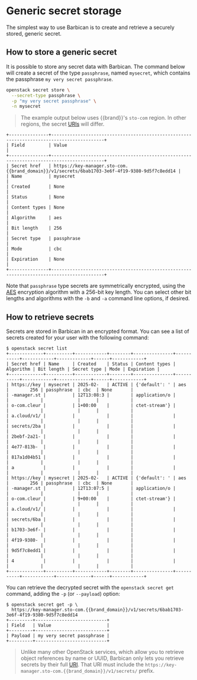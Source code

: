 # Generic secret storage

The simplest way to use Barbican is to create and retrieve a securely
stored, generic secret.

## How to store a generic secret

It is possible to store any secret data with Barbican. The command
below will create a secret of the type `passphrase`, named `mysecret`,
which contains the passphrase `my very secret passphrase`.

```bash
openstack secret store \
  --secret-type passphrase \
  -p "my very secret passphrase" \
  -n mysecret
```

> The example output below uses {{brand}}'s `sto-com` region. In
> other regions, the secret
> [URIs](https://en.wikipedia.org/wiki/Uniform_Resource_Identifier)
> will differ.


```console
+---------------+------------------------------------------------------------------------------------------+
| Field         | Value                                                                                    |
+---------------+------------------------------------------------------------------------------------------+
| Secret href   | https://key-manager.sto-com.{{brand_domain}}/v1/secrets/6bab1703-3e6f-4f19-9380-9d5f7c8edd14 |
| Name          | mysecret                                                                                 |
| Created       | None                                                                                     |
| Status        | None                                                                                     |
| Content types | None                                                                                     |
| Algorithm     | aes                                                                                      |
| Bit length    | 256                                                                                      |
| Secret type   | passphrase                                                                               |
| Mode          | cbc                                                                                      |
| Expiration    | None                                                                                     |
+---------------+------------------------------------------------------------------------------------------+
```

Note that `passphrase` type secrets are symmetrically encrypted, using
the [AES](https://en.wikipedia.org/wiki/Advanced_Encryption_Standard)
encryption algorithm with a 256-bit key length. You can select other
bit lengths and algorithms with the `-b` and `-a` command line
options, if desired.

## How to retrieve secrets

Secrets are stored in Barbican in an encrypted format. You can see
a list of secrets created for your user with the following command:

```console
$ openstack secret list
+-------------+----------+------------+--------+---------------+-----------+------------+-------------+------+------------+
| Secret href | Name     | Created    | Status | Content types | Algorithm | Bit length | Secret type | Mode | Expiration |
+-------------+----------+------------+--------+---------------+-----------+------------+-------------+------+------------+
| https://key | mysecret | 2025-02-   | ACTIVE | {'default': ' | aes       |        256 | passphrase  | cbc  | None       |
| -manager.st |          | 12T13:08:3 |        | application/o |           |            |             |      |            |
| o-com.cleur |          | 1+00:00    |        | ctet-stream'} |           |            |             |      |            |
| a.cloud/v1/ |          |            |        |               |           |            |             |      |            |
| secrets/2ba |          |            |        |               |           |            |             |      |            |
| 2bebf-2a21- |          |            |        |               |           |            |             |      |            |
| 4e77-813b-  |          |            |        |               |           |            |             |      |            |
| 817a1d04b51 |          |            |        |               |           |            |             |      |            |
| a           |          |            |        |               |           |            |             |      |            |
| https://key | mysecret | 2025-02-   | ACTIVE | {'default': ' | aes       |        256 | passphrase  | cbc  | None       |
| -manager.st |          | 12T13:07:5 |        | application/o |           |            |             |      |            |
| o-com.cleur |          | 9+00:00    |        | ctet-stream'} |           |            |             |      |            |
| a.cloud/v1/ |          |            |        |               |           |            |             |      |            |
| secrets/6ba |          |            |        |               |           |            |             |      |            |
| b1703-3e6f- |          |            |        |               |           |            |             |      |            |
| 4f19-9380-  |          |            |        |               |           |            |             |      |            |
| 9d5f7c8edd1 |          |            |        |               |           |            |             |      |            |
| 4           |          |            |        |               |           |            |             |      |            |
+-------------+----------+------------+--------+---------------+-----------+------------+-------------+------+------------+
```

You can retrieve the decrypted secret with the `openstack secret get`
command, adding the `-p` (or `--payload`) option:

```console
$ openstack secret get -p \
  https://key-manager.sto-com.{{brand_domain}}/v1/secrets/6bab1703-3e6f-4f19-9380-9d5f7c8edd14
+---------+---------------------------+
| Field   | Value                     |
+---------+---------------------------+
| Payload | my very secret passphrase |
+---------+---------------------------+
```

> Unlike many other OpenStack services, which allow you to retrieve
> object references by name or UUID, Barbican only lets you retrieve
> secrets by their full
> [URI](https://en.wikipedia.org/wiki/Uniform_Resource_Identifier).
> That URI must include the
> `https://key-manager.sto-com.{{brand_domain}}/v1/secrets/` prefix.

